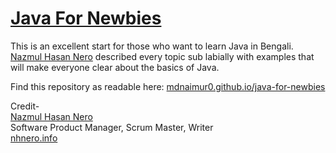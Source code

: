 # [Java For Newbies](https://mdnaimur0.github.io/java-for-newbies/)

This is an excellent start for those who want to learn Java in Bengali. [Nazmul Hasan Nero](https://github.com/cknazmul) described every topic sub labially with examples that will make everyone clear about the basics of Java.

Find this repository as readable here: [mdnaimur0.github.io/java-for-newbies](https://mdnaimur0.github.io/java-for-newbies/)

Credit-  
[Nazmul Hasan Nero](https://github.com/cknazmul)  
Software Product Manager, Scrum Master, Writer  
[nhnero.info](https://nhnero.info/)